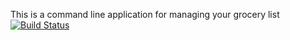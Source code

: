 This is a command line application for managing your grocery list
[![Build Status](https://travis-ci.com/briswells/MyGroceries.svg?branch=master)](https://travis-ci.com/briswells/MyGroceries)
